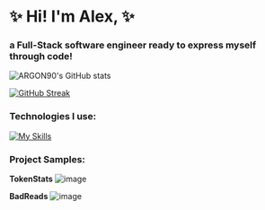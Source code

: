# ✨ Hi! I'm Alex, ✨

### a Full-Stack software engineer ready to express myself through code!
![ARGON90's GitHub stats](https://github-readme-stats.vercel.app/api?username=ARGON90&theme=codeSTACKr&show_icons=true)

[![GitHub Streak](https://streak-stats.demolab.com/?user=ARGON90&&theme=dark)](https://git.io/streak-stats)




### Technologies I use: 
[![My Skills](https://skillicons.dev/icons?i=js,react,redux,python,flask,sqlite,html,css)](https://skillicons.dev)

### Project Samples:
**TokenStats**
![image](https://user-images.githubusercontent.com/54010874/195439369-b457f6b5-b390-4fc3-b4d7-6df47bacaffe.png)

**BadReads** 
![image](https://user-images.githubusercontent.com/54010874/195437945-36b02287-edaa-4afb-9581-8d9d6994f2db.png)
